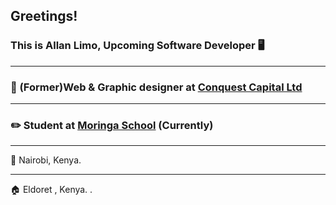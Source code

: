 ## Greetings!
### This is Allan Limo, Upcoming Software Developer :desktop_computer:	
-----
### :briefcase:	(Former)Web & Graphic designer at <a href="https://www.conquestcapitalltd.com/" target="_blank">Conquest Capital Ltd</a>
--------
### :pencil2:	Student at <a href="https://moringaschool.com">Moringa School</a> (Currently)
----
:pushpin:	Nairobi, Kenya.

-----

:house:	Eldoret , Kenya.
.



